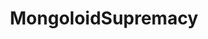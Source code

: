 ---
title: MongoloidSupremacy
crosslinks:
- hapas
- AMWFs
- kpop
- aznidentity
- AsABlackMan
- Drama
---